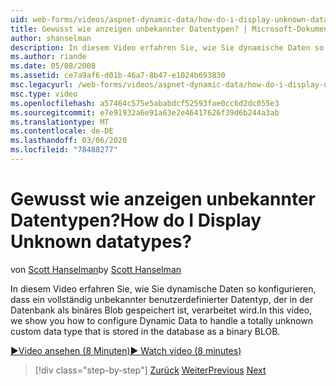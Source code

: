 ```yaml
---
uid: web-forms/videos/aspnet-dynamic-data/how-do-i-display-unknown-datatypes
title: Gewusst wie anzeigen unbekannter Datentypen? | Microsoft-Dokumentation
author: shanselman
description: In diesem Video erfahren Sie, wie Sie dynamische Daten so konfigurieren, dass ein vollständig unbekannter benutzerdefinierter Datentyp, der in der Datenbank als binäres Blob gespeichert ist, verarbeitet wird.
ms.author: riande
ms.date: 05/08/2008
ms.assetid: ce7a9af6-d01b-46a7-8b47-e1024b693830
msc.legacyurl: /web-forms/videos/aspnet-dynamic-data/how-do-i-display-unknown-datatypes
msc.type: video
ms.openlocfilehash: a57464c575e5ababdcf52593fae0cc6d2dc055e3
ms.sourcegitcommit: e7e91932a6e91a63e2e46417626f39d6b244a3ab
ms.translationtype: MT
ms.contentlocale: de-DE
ms.lasthandoff: 03/06/2020
ms.locfileid: "78488277"
---
```

# <a name="how-do-i-display-unknown-datatypes"></a><span data-ttu-id="b42f1-104">Gewusst wie anzeigen unbekannter Datentypen?</span><span class="sxs-lookup"><span data-stu-id="b42f1-104">How do I Display Unknown datatypes?</span></span>

<span data-ttu-id="b42f1-105">von [Scott Hanselman](https://github.com/shanselman)</span><span class="sxs-lookup"><span data-stu-id="b42f1-105">by [Scott Hanselman](https://github.com/shanselman)</span></span>

<span data-ttu-id="b42f1-106">In diesem Video erfahren Sie, wie Sie dynamische Daten so konfigurieren, dass ein vollständig unbekannter benutzerdefinierter Datentyp, der in der Datenbank als binäres Blob gespeichert ist, verarbeitet wird.</span><span class="sxs-lookup"><span data-stu-id="b42f1-106">In this video, we show you how to configure Dynamic Data to handle a totally unknown custom data type that is stored in the database as a binary BLOB.</span></span>

[<span data-ttu-id="b42f1-107">&#9654;Video ansehen (8 Minuten)</span><span class="sxs-lookup"><span data-stu-id="b42f1-107">&#9654; Watch video (8 minutes)</span></span>](https://channel9.msdn.com/Blogs/ASP-NET-Site-Videos/how-do-i-display-unknown-datatypes)

> [!div class="step-by-step"]
> <span data-ttu-id="b42f1-108">[Zurück](how-do-i-make-custom-pages.md)
> [Weiter](how-do-i-use-a-dynamiccontrol-in-listview-and-detailsview-controls.md)</span><span class="sxs-lookup"><span data-stu-id="b42f1-108">[Previous](how-do-i-make-custom-pages.md)
[Next](how-do-i-use-a-dynamiccontrol-in-listview-and-detailsview-controls.md)</span></span>
